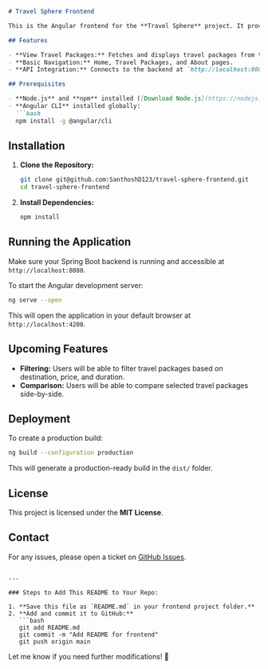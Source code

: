 
```markdown
# Travel Sphere Frontend

This is the Angular frontend for the **Travel Sphere** project. It provides a user interface to browse travel packages aggregated from different travel agencies.

## Features

- **View Travel Packages:** Fetches and displays travel packages from the Spring Boot backend.
- **Basic Navigation:** Home, Travel Packages, and About pages.
- **API Integration:** Connects to the backend at `http://localhost:8080/api/v1/packages`.

## Prerequisites

- **Node.js** and **npm** installed ([Download Node.js](https://nodejs.org))
- **Angular CLI** installed globally:
  ```bash
  npm install -g @angular/cli
  ```

## Installation

1. **Clone the Repository:**
   ```bash
   git clone git@github.com:SanthoshD123/travel-sphere-frontend.git
   cd travel-sphere-frontend
   ```

2. **Install Dependencies:**
   ```bash
   npm install
   ```

## Running the Application

Make sure your Spring Boot backend is running and accessible at `http://localhost:8080`.

To start the Angular development server:
```bash
ng serve --open
```
This will open the application in your default browser at `http://localhost:4200`.

## Upcoming Features

- **Filtering:** Users will be able to filter travel packages based on destination, price, and duration.
- **Comparison:** Users will be able to compare selected travel packages side-by-side.

## Deployment

To create a production build:
```bash
ng build --configuration production
```
This will generate a production-ready build in the `dist/` folder.

## License

This project is licensed under the **MIT License**.

## Contact

For any issues, please open a ticket on [GitHub Issues](https://github.com/SanthoshD123/travel-sphere-frontend/issues).
```

---

### Steps to Add This README to Your Repo:

1. **Save this file as `README.md` in your frontend project folder.**
2. **Add and commit it to GitHub:**
   ```bash
   git add README.md
   git commit -m "Add README for frontend"
   git push origin main
   ```

Let me know if you need further modifications! 🚀
